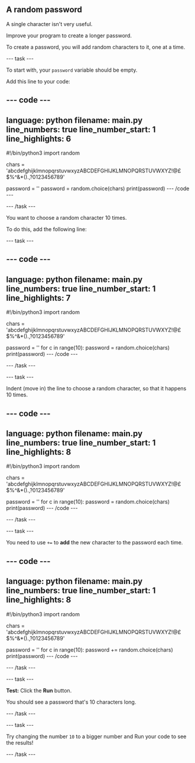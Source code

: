 ## A random password

A single character isn't very useful.

Improve your program to create a longer password.

To create a password, you will add random characters to it, one at a time.

--- task ---

To start with, your `password` variable should be empty. 

Add this line to your code:

--- code ---
---
language: python
filename: main.py
line_numbers: true
line_number_start: 1
line_highlights: 6
---
#!/bin/python3
import random

chars = 'abcdefghijklmnopqrstuvwxyzABCDEFGHIJKLMNOPQRSTUVWXYZ!@£$%^&*().,?0123456789'

password = ''
password = random.choice(chars)
print(password)
--- /code ---

--- /task ---

You want to choose a random character 10 times. 

To do this, add the following line:

--- task ---

--- code ---
---
language: python
filename: main.py
line_numbers: true
line_number_start: 1
line_highlights: 7
---
#!/bin/python3
import random

chars = 'abcdefghijklmnopqrstuvwxyzABCDEFGHIJKLMNOPQRSTUVWXYZ!@£$%^&*().,?0123456789'

password = ''
for c in range(10):
password = random.choice(chars)
print(password)
--- /code ---

--- /task ---

--- task ---

Indent (move in) the line to choose a random character, so that it happens 10 times.

--- code ---
---
language: python
filename: main.py
line_numbers: true
line_number_start: 1
line_highlights: 8
---
#!/bin/python3
import random

chars = 'abcdefghijklmnopqrstuvwxyzABCDEFGHIJKLMNOPQRSTUVWXYZ!@£$%^&*().,?0123456789'

password = ''
for c in range(10):
    password = random.choice(chars)
print(password)
--- /code ---

--- /task ---

--- task ---

You need to use `+=` to __add__ the new character to the password each time.

--- code ---
---
language: python
filename: main.py
line_numbers: true
line_number_start: 1
line_highlights: 8
---
#!/bin/python3
import random

chars = 'abcdefghijklmnopqrstuvwxyzABCDEFGHIJKLMNOPQRSTUVWXYZ!@£$%^&*().,?0123456789'

password = ''
for c in range(10):
    password += random.choice(chars)
print(password)
--- /code ---

--- /task ---

--- task ---

**Test:** Click the **Run** button. 

You should see a password that's 10 characters long.

--- /task ---

--- task ---

Try changing the number `10` to a bigger number and Run your code to see the results!

--- /task ---
